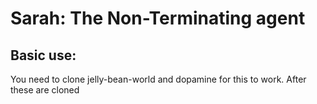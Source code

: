 # Sarah: The Non-Terminating agent

## Basic use:
    
You need to clone jelly-bean-world and dopamine for this to work. After these are cloned


